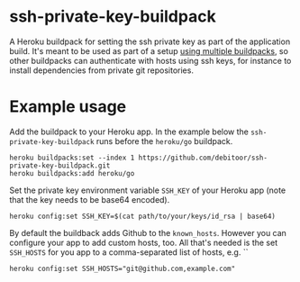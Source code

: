 # ssh-private-key-buildpack

A Heroku buildpack for setting the ssh private key as part of the application build. It's meant to be used as part of a setup [using multiple buildpacks](https://devcenter.heroku.com/articles/using-multiple-buildpacks-for-an-app), so other buildpacks can authenticate with hosts using ssh keys, for instance to install dependencies from private git repositories.

# Example usage

Add the buildpack to your Heroku app. In the example below the `ssh-private-key-buildpack` runs before the `heroku/go` buildpack.

```
heroku buildpacks:set --index 1 https://github.com/debitoor/ssh-private-key-buildpack.git
heroku buildpacks:add heroku/go
```

Set the private key environment variable `SSH_KEY` of your Heroku app (note that the key needs to be base64 encoded).

```
heroku config:set SSH_KEY=$(cat path/to/your/keys/id_rsa | base64)
```

By default the buildback adds Github to the `known_hosts`. However you can configure your app to add custom hosts, too. All that's needed is the set `SSH_HOSTS` for you app to a comma-separated list of hosts, e.g. ``

```
heroku config:set SSH_HOSTS="git@github.com,example.com"
```
